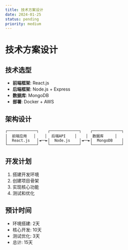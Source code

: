 ```yaml
---
title: 技术方案设计
date: 2024-01-25
status: pending
priority: medium
---
```


# 技术方案设计

## 技术选型
- **前端框架**: React.js
- **后端框架**: Node.js + Express
- **数据库**: MongoDB
- **部署**: Docker + AWS

## 架构设计
```
┌─────────────┐    ┌─────────────┐    ┌─────────────┐
│  前端应用   │    │  后端API    │    │  数据库     │
│  React.js   │◄──►│  Node.js    │◄──►│  MongoDB    │
└─────────────┘    └─────────────┘    └─────────────┘
```

## 开发计划
1. 搭建开发环境
2. 创建项目骨架
3. 实现核心功能
4. 测试和优化

## 预计时间
- 环境搭建: 2天
- 核心开发: 10天
- 测试优化: 3天
- 总计: 15天
